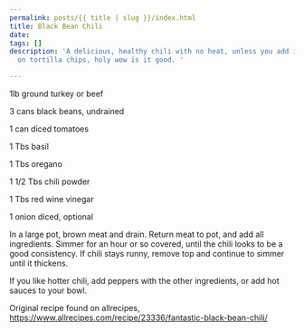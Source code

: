 ```yaml
---
permalink: posts/{{ title | slug }}/index.html
title: Black Bean Chili
date: 
tags: []
description: 'A delicious, healthy chili with no heat, unless you add it! We eat this
  on tortilla chips, holy wow is it good. '

---
```

1lb ground turkey or beef

3 cans black beans, undrained

1 can diced tomatoes

1 Tbs basil

1 Tbs oregano

1 1/2 Tbs chili powder

1 Tbs red wine vinegar

1 onion diced, optional

In a large pot, brown meat and drain. Return meat to pot, and add all ingredients. Simmer for an hour or so covered, until the chili looks to be a good consistency. If chili stays runny, remove top and continue to simmer until it thickens. 

If you like hotter chili, add peppers with the other ingredients, or add hot sauces to your bowl. 

Original recipe found on allrecipes, https://www.allrecipes.com/recipe/23336/fantastic-black-bean-chili/